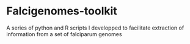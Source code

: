 # Falcigenomes-toolkit
A series of python and R scripts I developped to facilitate extraction of information from a set of falciparum genomes
